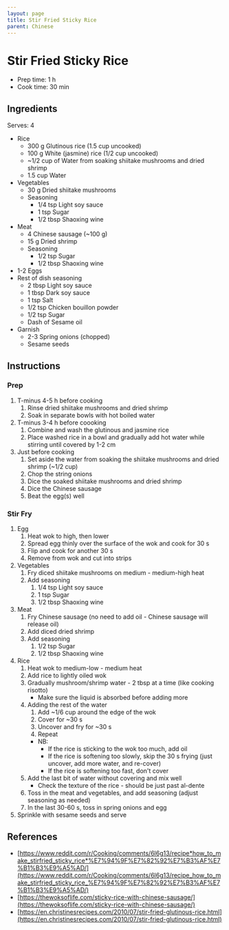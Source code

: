 ```yaml
---
layout: page
title: Stir Fried Sticky Rice
parent: Chinese
---
```


# Stir Fried Sticky Rice

- Prep time: 1 h
- Cook time: 30 min

## Ingredients

Serves: 4

- Rice
  - 300 g Glutinous rice (1.5 cup uncooked)
  - 100 g White (jasmine) rice (1/2 cup uncooked)
  - ~1/2 cup of Water from soaking shiitake mushrooms and dried shrimp
  - 1.5 cup Water
- Vegetables
  - 30 g Dried shiitake mushrooms
  - Seasoning
    - 1/4 tsp Light soy sauce
    - 1 tsp Sugar
    - 1/2 tbsp Shaoxing wine
- Meat
  - 4 Chinese sausage (~100 g)
  - 15 g Dried shrimp
  - Seasoning
    - 1/2 tsp Sugar
    - 1/2 tbsp Shaoxing wine
- 1-2 Eggs
- Rest of dish seasoning
  - 2 tbsp Light soy sauce
  - 1 tbsp Dark soy sauce
  - 1 tsp Salt
  - 1/2 tsp Chicken bouillon powder
  - 1/2 tsp Sugar
  - Dash of Sesame oil
- Garnish
  - 2-3 Spring onions (chopped)
  - Sesame seeds

## Instructions

### Prep

1. T-minus 4-5 h before cooking
   1. Rinse dried shiitake mushrooms and dried shrimp
   2. Soak in separate bowls with hot boiled water
2. T-minus 3-4 h before coooking
   1. Combine and wash the glutinous and jasmine rice
   2. Place washed rice in a bowl and gradually add hot water while stirring until covered by 1-2 cm
3. Just before cooking
   1. Set aside the water from soaking the shiitake mushrooms and dried shrimp (~1/2 cup)
   2. Chop the string onions
   3. Dice the soaked shiitake mushrooms and dried shrimp
   4. Dice the Chinese sausage
   5. Beat the egg(s) well

### Stir Fry

1. Egg
   1. Heat wok to high, then lower
   2. Spread egg thinly over the surface of the wok and cook for 30 s
   3. Flip and cook for another 30 s
   4. Remove from wok and cut into strips
2. Vegetables
   1. Fry diced shiitake mushrooms on medium - medium-high heat
   2. Add seasoning
      1. 1/4 tsp Light soy sauce
      2. 1 tsp Sugar
      3. 1/2 tbsp Shaoxing wine
3. Meat
   1. Fry Chinese sausage (no need to add oil - Chinese sausage will release oil)
   2. Add diced dried shrimp
   3. Add seasoning
      1. 1/2 tsp Sugar
      2. 1/2 tbsp Shaoxing wine
4. Rice
   1. Heat wok to medium-low - medium heat
   2. Add rice to lightly oiled wok
   3. Gradually mushroom/shrimp water - 2 tbsp at a time (like cooking risotto)
      - Make sure the liquid is absorbed before adding more
   4. Adding the rest of the water
      1. Add ~1/6 cup around the edge of the wok
      2. Cover for ~30 s
      3. Uncover and fry for ~30 s
      4. Repeat
      - NB:
        - If the rice is sticking to the wok too much, add oil
        - If the rice is softening too slowly, skip the 30 s frying (just uncover, add more water, and re-cover)
        - If the rice is softening too fast, don't cover
   5. Add the last bit of water without covering and mix well
      - Check the texture of the rice - should be just past al-dente
   6. Toss in the meat and vegetables, and add seasoning (adjust seasoning as needed)
   7. In the last 30-60 s, toss in spring onions and egg
5. Sprinkle with sesame seeds and serve

## References

- [https://www.reddit.com/r/Cooking/comments/6l6g13/recipe*how_to_make_stirfried_sticky_rice*%E7%94%9F%E7%82%92%E7%B3%AF%E7%B1%B3%E9%A5%AD/](https://www.reddit.com/r/Cooking/comments/6l6g13/recipe_how_to_make_stirfried_sticky_rice_%E7%94%9F%E7%82%92%E7%B3%AF%E7%B1%B3%E9%A5%AD/)
- [https://thewoksoflife.com/sticky-rice-with-chinese-sausage/](https://thewoksoflife.com/sticky-rice-with-chinese-sausage/)
- [https://en.christinesrecipes.com/2010/07/stir-fried-glutinous-rice.html](https://en.christinesrecipes.com/2010/07/stir-fried-glutinous-rice.html)
